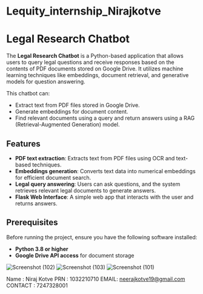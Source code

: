 # Lequity_internship_Nirajkotve

# Legal Research Chatbot

The **Legal Research Chatbot** is a Python-based application that allows users to query legal questions and receive responses based on the contents of PDF documents stored on Google Drive. It utilizes machine learning techniques like embeddings, document retrieval, and generative models for question answering.

This chatbot can:
- Extract text from PDF files stored in Google Drive.
- Generate embeddings for document content.
- Find relevant documents using a query and return answers using a RAG (Retrieval-Augmented Generation) model.

## Features
- **PDF text extraction**: Extracts text from PDF files using OCR and text-based techniques.
- **Embeddings generation**: Converts text data into numerical embeddings for efficient document search.
- **Legal query answering**: Users can ask questions, and the system retrieves relevant legal documents to generate answers.
- **Flask Web Interface**: A simple web app that interacts with the user and returns answers.

## Prerequisites
Before running the project, ensure you have the following software installed:
- **Python 3.8 or higher**
- **Google Drive API access** for document storage





![Screenshot (102)](https://github.com/user-attachments/assets/1a267d71-9d55-4425-9fa9-6dbd461e70e9)
![Screenshot (103)](https://github.com/user-attachments/assets/6ecbf127-3f2f-4a0f-8141-d985fc079fb6)
![Screenshot (101)](https://github.com/user-attachments/assets/4fdf616f-d4d3-44e3-a2aa-a1aec6490a96)


Name : Niraj Kotve
PRN : 1032210710 
EMAIL: neerajkotve19@gmail.com
CONTACT : 7247328001
